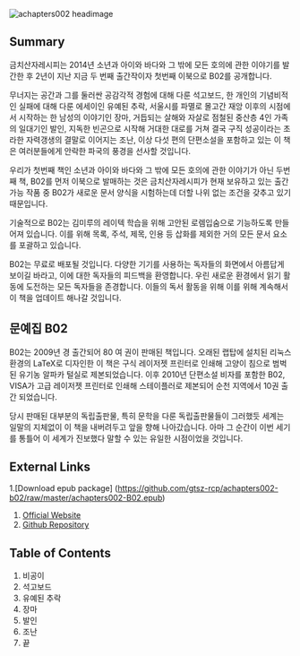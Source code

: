 ![achapters002 headimage](https://gtsz-rcp.github.io/achapters002-b02/assets/achs002-cover_head.jpg)

## Summary

금치산자레시피는 2014년 소년과 아이와 바다와 그 밖에 모든 호의에 관한 이야기를 발간한 후 2년이 지난 지금 두 번째 출간작이자 첫번째 이북으로 B02를 공개합니다.

무너지는 공간과 그를 둘러싼 공감각적 경험에 대해 다룬 석고보드, 한 개인의 기념비적인 실패에 대해 다룬 에세이인 유예된 추락, 서울시를 파멸로 몰고간 재앙 이후의 시점에서 시작하는 한 남성의 이야기인 장마, 거듭되는 살해와 자살로 점철된 중산층 4인 가족의 일대기인 발인, 지독한 빈곤으로 시작해 거대한 대로를 거쳐 결국 구직 성공이라는 초라한 자력갱생의 결말로 이어지는 조난, 이상 다섯 편의 단편소설을 포함하고 있는 이 책은 여러분들에게 안락한 파국의 풍경을 선사할 것입니다.

우리가 첫번째 책인 소년과 아이와 바다와 그 밖에 모든 호의에 관한 이야기가 아닌 두번째 책, B02를 먼저 이북으로 발매하는 것은 금치산자레시피가 현재 보유하고 있는 출간 가능 작품 중 B02가 새로운 문서 양식을 시험하는데 더할 나위 없는 조건을 갖추고 있기 때문입니다.

기술적으로 B02는 김미루의 레이텍 학습을 위해 고안된 로렘입숨으로 기능하도록 만들어져 있습니다. 이를 위해 목록, 주석, 제목, 인용 등 삽화를 제외한 거의 모든 문서 요소를 포괄하고 있습니다.

B02는 무료로 배포될 것입니다. 다양한 기기를 사용하는 독자들의 화면에서 아름답게 보이길 바라고, 이에 대한 독자들의 피드백을 환영합니다. 우린 새로운 환경에서 읽기 활동에 도전하는 모든 독자들을 존경합니다. 이들의 독서 활동을 위해 이를 위해 계속해서 이 책을 업데이트 해나갈 것입니다.

## 문예집 B02

B02는 2009년 경 출간되어 80 여 권이 판매된 책입니다. 오래된 랩탑에 설치된 리눅스환경의 LaTeX로 디자인한 이 책은 구식 레이저젯 프린터로 인쇄해 고양이 침으로 범벅된 유기농 알파카 털실로 제본되었습니다. 이후 2010년 단편소설 비자를 포함한 B02, VISA가 고급 레이저젯 프린터로 인쇄해 스테이플러로 제본되어 순천 지역에서 10권 출간 되었습니다.

당시 판매된 대부분의 독립출판물, 특히 문학을 다룬 독립출판물들이 그러했듯 세계는 일말의 지체없이 이 책을 내버려두고 앞을 향해 나아갔습니다. 아마 그 순간이 이번 세기를 통틀어 이 세계가 진보했다 말할 수 있는 유일한 시점이었을 것입니다.

## External Links
1.[Download epub package] (https://github.com/gtsz-rcp/achapters002-b02/raw/master/achapters002-B02.epub)
1. [Official Website](https://gtsz-rcp.github.io/achapters002-b02/)
2. [Github Repository](https://github.com/gtsz-rcp/achapters002-b02)

## Table of Contents
1. 비공이
1. 석고보드
2. 유예된 추락
3. 장마
4. 발인
5. 조난
6. 끝
